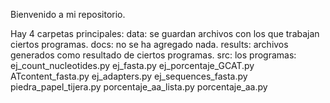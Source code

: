 Bienvenido a mi repositorio.

Hay 4 carpetas principales:
    data: se guardan archivos con los que trabajan ciertos programas.
    docs: no se ha agregado nada.
    results: archivos generados como resultado de ciertos programas.
    src: los programas:
                        ej_count_nucleotides.py
                        ej_fasta.py
                        ej_porcentaje_GCAT.py
                        ATcontent_fasta.py
                        ej_adapters.py
                        ej_sequences_fasta.py
                        piedra_papel_tijera.py
                        porcentaje_aa_lista.py
                        porcentaje_aa.py
                        